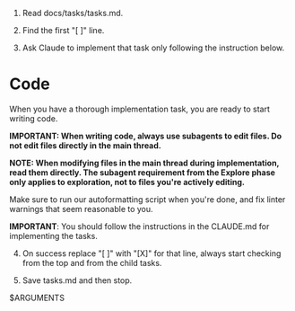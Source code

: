 1. Read docs/tasks/tasks.md.

2. Find the first "[ ]" line.

3. Ask Claude to implement that task only following the instruction below.

# Code
When you have a thorough implementation task, you are ready to start writing code.

**IMPORTANT: When writing code, always use subagents to edit files. Do not edit files directly in the main thread.**

**NOTE: When modifying files in the main thread during implementation, read them directly. The subagent requirement from the Explore phase only applies to exploration, not to files you're actively editing.**

Make sure to run our autoformatting script when you're done, and fix linter warnings that seem reasonable to you.

**IMPORTANT**: You should follow the instructions in the CLAUDE.md for implementing the tasks.

4. On success replace "[ ]" with "[X]" for that line, always start checking from the top and from the child tasks.

5. Save tasks.md and then stop.

$ARGUMENTS
